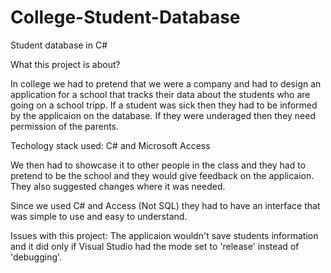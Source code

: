 # College-Student-Database
Student database in C#

What this project is about?

In college we had to pretend that we were a company and had to design an application for a school that tracks their data about the students who are going on a school tripp.
If a student was sick then they had to be informed by the applicaion on the database. If they were underaged then they need permission of the parents.

Techology stack used:
C# and Microsoft Access

We then had to showcase it to other people in the class and they had to pretend to be the school and they would give feedback on the applicaion. They also suggested changes where it was needed.

Since we used C# and Access (Not SQL) they had to have an interface that was simple to use and easy to understand. 

Issues with this project:
The applicaion wouldn't save students information and it did only if Visual Studio had the mode set to 'release' instead of 'debugging'.
